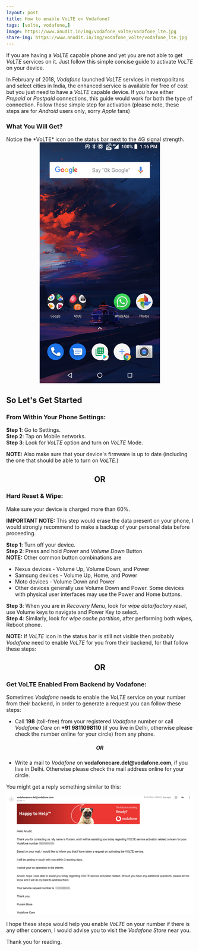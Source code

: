 ```yaml
---
layout: post
title: How to enable VoLTE on Vodafone?
tags: [volte, vodafone,]
image: https://www.anudit.in/img/vodafone_volte/vodafone_lte.jpg
share-img: https://www.anudit.in/img/vodafone_volte/vodafone_lte.jpg
---
```


If you are having a *VoLTE* capable phone and yet you are not able to get *VoLTE* services on it. Just follow this simple concise guide to activate *VoLTE* on your device.<br>

In February of 2018, *Vodafone* launched *VoLTE* services in metropolitans and select cities in India, the enhanced service is available for free of cost but you just need to have a *VoLTE* capable device. If you have either *Prepaid* or *Postpaid* connections, this guide would work for both the type of connection. Follow these simple step for activation (please note, these steps are for *Android* users only, sorry *Apple* fans)

<h3>What You Will Get?</h3>
Notice the *VoLTE* icon on the status bar next to the 4G signal strength.

<center><img src="/img/vodafone_volte/vodafone_screenshot.jpg" height="648" width="324"></center>

<h2>So Let's Get Started</h2>
<h3>From Within Your Phone Settings:</h3>

__Step 1__: Go to Settings.<br>
__Step 2__: Tap on Mobile networks.<br>
__Step 3__: Look for *VoLTE* option and turn on *VoLTE* Mode.

__NOTE:__ Also make sure that your device's firmware is up to date (including the one that should be able to turn on *VoLTE*.)

<center><h2>OR</h2></center>

<h3>Hard Reset & Wipe:</h3>
Make sure your device is charged more than 60%.<br>

__IMPORTANT NOTE:__  This step would erase the data present on your phone, I would strongly recommend to make a backup of your personal data before proceeding. 


__Step 1__: Turn off your device.<br>
__Step 2__: Press and hold *Power* and *Volume Down* Button<br>
__NOTE:__ Other common button combinations are<br>
* Nexus devices - Volume Up, Volume Down, and Power
* Samsung devices - Volume Up, Home, and Power
* Moto devices - Volume Down and Power
* Other devices generally use Volume Down and Power. Some devices with physical user interfaces may use the Power and Home buttons.<br>

__Step 3__: When you are in *Recovery Menu*, look for *wipe data/factory reset*, use Volume keys to navigate and Power Key to select.<br>
__Step 4__: Similarly, look for *wipe cache partition*, after performing both wipes, Reboot phone. <br>

__NOTE:__ If *VoLTE* icon in the status bar is still not visible then probably *Vodafone* need to enable *VoLTE* for you from their backend, for that follow these steps:<br>

<center><h2>OR</h2></center>

<h3>Get VoLTE Enabled From Backend by Vodafone:</h3>

Sometimes *Vodafone* needs to enable the *VoLTE* service on your number from their backend, in order to generate a request you can follow these steps:

* Call __198__ (toll-free) from your registered *Vodafone* number or call *Vodafone Care* on __+91 9811098110__ (if you live in Delhi, otherwise please check the number online for your circle) from any phone.<br>

<center><h5>OR</h5></center>

* Write a mail to *Vodafone* on __vodafonecare.del@vodafone.com__, if you live in Delhi. Otherwise please check the mail address online for your circle.

You might get a reply something similar to this:

<center><img src="/img/vodafone_volte/vodafone_email.jpg"></center>

I hope these steps would help you enable *VoLTE* on your number if there is any other concern, I would advise you to visit the *Vodafone Store* near you.

Thank you for reading.